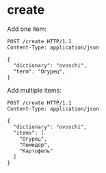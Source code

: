 # create

Add one item:
```http
POST /create HTTP/1.1
Content-Type: application/json

{
  "dictionary": "ovoschi",
  "term": "Огурец",
}
```

Add multiple items:
```http
POST /create HTTP/1.1
Content-Type: application/json

{
  "dictionary": "ovoschi",
  "items": [
    "Огурец",
    "Помидор",
    "Картофель"
  ]
}
```
